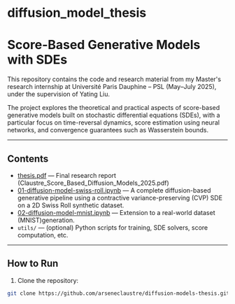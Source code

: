 # diffusion_model_thesis

# Score-Based Generative Models with SDEs

This repository contains the code and research material from my Master's research internship at Université Paris Dauphine – PSL (May–July 2025), under the supervision of Yating Liu.

The project explores the theoretical and practical aspects of score-based generative models built on stochastic differential equations (SDEs), with a particular focus on time-reversal dynamics, score estimation using neural networks, and convergence guarantees such as Wasserstein bounds.

---

##  Contents

- [thesis.pdf](./Claustre_Score_Based_Diffusion_Models_2025.pdf) — Final research report (Claustre_Score_Based_Diffusion_Models_2025.pdf)
- [01-diffusion-model-swiss-roll.ipynb](./01-diffusion-model-swiss-roll.ipynb) — A complete diffusion-based generative pipeline using a contractive variance-preserving (CVP) SDE on a 2D Swiss Roll synthetic dataset.
- [02-diffusion-model-mnist.ipynb](./02-diffusion-model-mnist.ipynb) — Extension to a real-world dataset (MNIST)generation.
- `utils/` — (optional) Python scripts for training, SDE solvers, score computation, etc.
---
## How to Run

1. Clone the repository:
```bash
git clone https://github.com/arseneclaustre/diffusion-models-thesis.git
